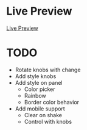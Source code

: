 # Live Preview

[Live Preview](https://eugercek.github.io/Odin-Project-Solutions/etch-a-sketch)

# TODO

- Rotate knobs with change
- Add style knobs
- Add style on panel
  - Color picker
  - Rainbow
  - Border color behavior
- Add mobile support
  - Clear on shake
  - Control with knobs
